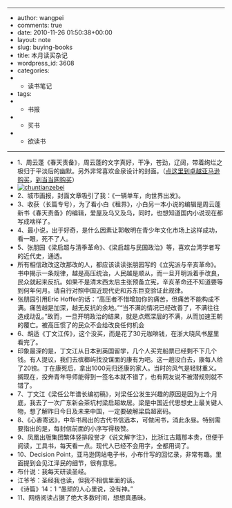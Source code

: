 - ---
- author: wangpei
- comments: true
- date: 2010-11-26 01:50:38+00:00
- layout: note
- slug: buying-books
- title: 本月读买杂记
- wordpress_id: 3608
- categories:
- - 读书笔记
- tags:
- - 书报
- - 买书
- - 欲读书
- ---
- 1、周云蓬《春天责备》，周云蓬的文字真好，干净，苍劲，辽阔，带着绚烂之极归于平淡后的幽默。另外非常喜欢金泉设计的封面。（[点这里到卓越亚马逊购买](http://www.amazon.cn/mn/detailApp/ref=sr_1_1?_encoding=UTF8&s=books&qid=1290737404&asin=B004C7V0TW&sr=8-1)，[到当当网购买](http://product.dangdang.com/product.aspx?product_id=20972524&ref=search-1-pub)）
- [![chuntianzebei](http://farm6.static.flickr.com/5165/5207584383_27e35a03b9_m.jpg)](http://www.flickr.com/photos/42121485@N00/5207584383)
- 2、城市画报，封面文章吸引了我：《一辆单车，向世界出发》。
- 3、收获（长篇专号），为了看小白《租界》，小白另一本小说的编辑是周云蓬新书《春天责备》的编辑，爱屋及乌又及乌，同时，也想知道国内小说现在都写成啥样了。
- 4、最小说，出于好奇，是什么因素让郭敬明在青少年文化市场上这样成功，看一眼，死不了人。
- 5、张朋园《梁启超与清季革命》、《梁启超与民国政治》等，喜欢台湾学者写的近代史，通透。
- 所有相信政改这改那改的人，都应该读读张朋园写的《立宪派与辛亥革命》。书中揭示一条规律，越是高压统治，人民越是顺从，而一旦开明派着手改良，民众就起来反抗。如果不是清末西太后主张预备立宪，辛亥革命还不知道要等到何年何月。请自行对照中国近现代史和苏东巨变验证此规律。
- 张朋园引用Eric Hoffer的话：“高压者不惜增加你的痛苦，但痛苦不能构成不满。痛苦越是加深，越无反抗的余地。”“当不满的情况已经改善了，不满往往造成动乱。”故而，一旦开明政治的结果，就是点燃深层的不满，从而加速王朝的覆亡。被高压惯了的民众不会给改良任何机会
- 6、胡适《丁文江传》，这个没买，而是花了30元咖啡钱，在浙大晓风书屋里看完了。
- 印象最深的是，丁文江从日本到英国留学，几个人买完船票已经剩不下几个钱。有人提议，我们去槟榔屿找没谋面的康有为吧。这一趟没白去，康每人给了20镑。丁在康死后，拿出1000元归还康的家人。当时的风气是轻财重义。搁现在，投奔青年导师能得到一签名本就不错了，也有网友说不被潜规则就不错了。
- 7、丁文江《梁任公年谱长编初稿》，对梁任公发生兴趣的原因是因为上个月底，我去了一次广东新会茶坑村梁启超故居。梁是中国近代思想史上最关键人物，想了解昨日今日及未来中国，一定要破解梁启超密码。
- 8、《心香寄远》，中华书局出的古代书信选本，可做闲书，消此永昼。特别需要指出的是，每封信前面的小序写得极赞。
- 9、凤凰出版集团繁体竖排段誉才《说文解字注》，比浙江古籍那本贵，但便于阅读，工具书，每天看一点。现代人已经不会用字，全都用词了。
- 10、Decision Point，亚马逊网站电子书，小布什写的回忆录，非常有趣。里面提到会见江泽民的细节，很有意思。
- 布什说：我每天研读圣经。
- 江爷爷：圣经我也读，但我不相信里面的话。
- 《诗篇》14：1 “愚顽的人心里说，没有神。”
- 11、网络阅读占据了绝大多数时间，想想真愚昧。
